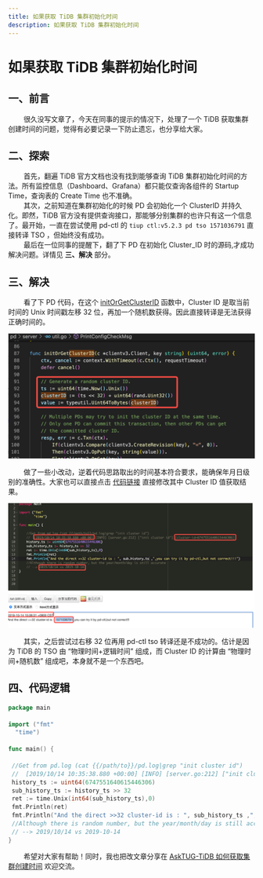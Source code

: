 ```yaml
---
title: 如果获取 TiDB 集群初始化时间
description: 如果获取 TiDB 集群初始化时间
---
```


# 如果获取 TiDB 集群初始化时间

## 一、前言

&nbsp;&nbsp;&nbsp;&nbsp;&nbsp;&nbsp;&nbsp;&nbsp;很久没写文章了，今天在同事的提示的情况下，处理了一个 TiDB 获取集群创建时间的问题，觉得有必要记录一下防止遗忘，也分享给大家。

## 二、探索

&nbsp;&nbsp;&nbsp;&nbsp;&nbsp;&nbsp;&nbsp;&nbsp;首先，翻遍 TiDB 官方文档也没有找到能够查询 TiDB 集群初始化时间的方法。所有监控信息（Dashboard、Grafana）都只能仅查询各组件的 Startup Time，查询表的 Create Time 也不准确。  
&nbsp;&nbsp;&nbsp;&nbsp;&nbsp;&nbsp;&nbsp;&nbsp;其次，之前知道在集群初始化的时候 PD 会初始化一个 ClusterID 并持久化。即然，TiDB 官方没有提供查询接口，那能够分别集群的也许只有这一个信息了。最开始，一直在尝试使用 pd-ctl 的 `tiup ctl:v5.2.3 pd tso 1571036791` 直接转译 TSO ，但始终没有成功。  
&nbsp;&nbsp;&nbsp;&nbsp;&nbsp;&nbsp;&nbsp;&nbsp;最后在一位同事的提醒下，翻了下 PD 在初始化 Cluster_ID 时的源码,才成功解决问题。详情见 **三、解决** 部分。

## 三、解决

&nbsp;&nbsp;&nbsp;&nbsp;&nbsp;&nbsp;&nbsp;&nbsp;看了下 PD 代码，在这个 [initOrGetClusterID](https://github.com/tikv/pd/blob/88409b75418f0de46b62b7121627c23359b571b3/server/util.go#L86-L93) 函数中，Cluster ID 是取当前时间的 Unix 时间戳左移 32 位，再加一个随机数获得。因此直接转译是无法获得正确时间的。

![03code_cluster_id](../../../../../images/tidb/07TiDB-CodeReading/03code_cluster_id.jpeg)

&nbsp;&nbsp;&nbsp;&nbsp;&nbsp;&nbsp;&nbsp;&nbsp;做了一些小改动，逆着代码思路取出的时间基本符合要求，能确保年月日级别的准确性。大家也可以直接点击 [代码链接](http://www.dooccn.com/go/#id/7cdec42e1b4f7825c26d8a5343555b5a ) 直接修改其中 Cluster ID 值获取结果。

![04code_cluster_id_translate](../../../../../images/tidb/07TiDB-CodeReading/04code_cluster_id_translate.png)

&nbsp;&nbsp;&nbsp;&nbsp;&nbsp;&nbsp;&nbsp;&nbsp;其实，之后尝试过右移 32 位再用 pd-ctl tso 转译还是不成功的。估计是因为 TiDB 的 TSO 由 “物理时间+逻辑时间” 组成，而 Cluster ID 的计算由 “物理时间+随机数” 组成吧，本身就不是一个东西吧。

## 四、代码逻辑

```go
package main

import ("fmt"
  "time")

func main() {

 //Get from pd.log (cat {{/path/to}}/pd.log|grep "init cluster id")
 //  [2019/10/14 10:35:38.880 +00:00] [INFO] [server.go:212] ["init cluster id"] [cluster-id=6747551640615446306]
 history_ts := uint64(6747551640615446306)
 sub_history_ts := history_ts >> 32
 ret := time.Unix(int64(sub_history_ts),0)
 fmt.Println(ret)
 fmt.Println("And the direct >>32 cluster-id is : ", sub_history_ts ,",you can try it by pd-ctl,but not correct!!!")
 //Although there is random number, but the year/month/day is still accurate 
 // --> 2019/10/14 vs 2019-10-14
}
```

&nbsp;&nbsp;&nbsp;&nbsp;&nbsp;&nbsp;&nbsp;&nbsp;希望对大家有帮助！同时，我也把改文章分享在 [AskTUG-TiDB 如何获取集群创建时间](https://asktug.com/t/topic/542865) 欢迎交流。
